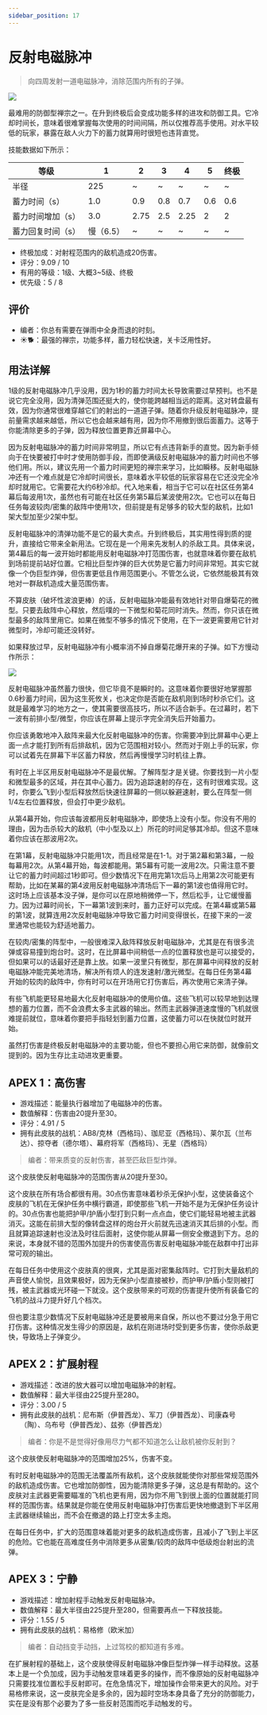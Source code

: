 ```yaml
---
sidebar_position: 17
---
```


# 反射电磁脉冲

> 向四周发射一道电磁脉冲，消除范围内所有的子弹。

<img src="/terms/REMP.png" style={{zoom:1.25}}/>

最难用的防御型禅宗之一。在升到终极后会变成功能多样的进攻和防御工具。它冷却时间长，意味着很难掌握每次使用的时间间隔，所以仅推荐高手使用。对水平较低的玩家，暴露在敌人火力下的蓄力就算用时很短也违背直觉。

技能数据如下所示：

| 等级              | 1         | 2    | 3    | 4    | 5    | 终极 |
| ----------------- | --------- | ---- | ---- | ---- | ---- | ---- |
| 半径              | 225       | ~    | ~    | ~    | ~    | ~    |
| 蓄力时间（s）     | 1.0       | 0.9  | 0.8  | 0.7  | 0.6  | 0.6  |
| 蓄力时间增加（s） | 3.0       | 2.75 | 2.5  | 2.25 | 2    | 2    |
| 蓄力回复时间（s） | 慢（6.5） | ~    | ~    | ~    | ~    | ~    |

- 终极加成：对射程范围内的敌机造成20伤害。
- 评分：9.09 / 10
- 有用的等级：1级、大概3~5级、终极
- 优先级：5 / 8

## 评价

- 编者：你总有需要在弹雨中全身而退的时刻。
- ☀🐕：最强的禅宗，功能多样，蓄力轻松快速，关卡泛用性好。

## 用法详解

1级的反射电磁脉冲几乎没用，因为1秒的蓄力时间太长导致需要过早预判。也不是说它完全没用，因为清弹范围还挺大的，使你能跨越相当远的距离。这对转盘最有效，因为你通常很难穿越它们的射出的一道道子弹。随着你升级反射电磁脉冲，提前量需求越来越低，所以它也会越来越有用，因为你不用撤到很后面蓄力。这等于你能清除更多的子弹，因为释放位置更靠近屏幕中心。

因为反射电磁脉冲的蓄力时间非常明显，所以它有点违背新手的直觉。因为新手倾向于在快要被打中时才使用防御手段，而即使满级反射电磁脉冲的蓄力时间也不够他们用。所以，建议先用一个蓄力时间更短的禅宗来学习，比如瞬移。反射电磁脉冲还有一个难点就是它冷却时间很长，意味着水平较低的玩家容易在它还没完全冷却时就用它。它需要花大约6秒冷却。代入地来看，相当于它可以在社区任务第4幕后每波用1次，虽然也有可能在社区任务第5幕后某波使用2次。它也可以在每日任务每波较肉/密集的敌阵中使用1次，但前提是有足够多的较大型的敌机，比如1架大型加至少2架中型。

反射电磁脉冲的清弹功能不是它的最大卖点。升到终极后，其实用性得到质的提升，直接给它带来全新用法。它现在是一个用来先发制人的杀敌工具。具体来说，第4幕后的每一波开始时都能用反射电磁脉冲打范围伤害，也就意味着你要在敌机到场前提前站好位置。它相比巨型炸弹的巨大优势是它蓄力时间非常短。其实它就像一个伪巨型炸弹，但伤害更低且作用范围更小。不管怎么说，它依然能极其有效地对一群敌机造成大量范围伤害。

不算皮肤（破坏性波浪更棒）的话，反射电磁脉冲能最有效地针对带自爆菊花的微型。只要去敌阵中心释放，然后噗的一下微型和菊花同时消失。然而，你只该在微型最多的敌阵里用它。如果在微型不够多的情况下使用，在下一波更需要用它针对微型时，冷却可能还没转好。

如果释放过早，反射电磁脉冲有小概率消不掉自爆菊花爆开来的子弹。如下方慢动作所示：

<img src="/Cookbook/earlyremp.gif" style={{zoom:1}}/>

反射电磁脉冲虽然蓄力很快，但它毕竟不是瞬时的。这意味着你要很好地掌握那0.6秒蓄力时间，因为这生死攸关，也决定你是否能在敌机刚到场时秒杀它们。这就是最难学习的地方之一，使其需要很高技巧，所以不适合新手。在过幕时，若下一波有前排小型/微型，你应该在屏幕上提示字完全消失后开始蓄力。

你应该勇敢地冲入敌阵来最大化反射电磁脉冲的伤害。你需要冲到比屏幕中心更上面一点才能打到所有后排敌机，因为它范围相对较小。然而对于刚上手的玩家，你可以试着先在屏幕下半区蓄力释放，然后再慢慢学习时机往上靠。

有时在上半区用反射电磁脉冲不是最优解。了解阵型才是关键。你要找到一片小型和微型最多的区域，并在其中心蓄力。因为追踪速射的存在，这有时很难实现。这时，你要么飞到小型后释放然后快速往屏幕的一侧以躲避速射，要么在阵型一侧1/4左右位置释放，但会打中更少敌机。

从第4幕开始，你应该每波都用反射电磁脉冲，即使场上没有小型。你没有不用的理由，因为击杀较大的敌机（中小型及以上）所花的时间足够其冷却。但这不意味着你应该在那波用2次。

在第1幕，反射电磁脉冲只能用1次，而且经常是在1-1。对于第2幕和第3幕，一般每幕用2次。从第4幕开始，每波都能用。第5幕有可能一波用2次。只需注意不要让它的蓄力时间超过1秒即可。但少数情况下在用完第1次后马上用第2次可能更有帮助，比如在某幕的第4波用反射电磁脉冲清场后下一幕的第1波也值得用它时。这时场上应该基本没子弹，是你可以在原地稍微停一下，然后松手，让它缓慢蓄力。因为过幕时间长，下一幕第1波到来时，蓄力正好可以完成。在第4幕或第5幕的第1波，就算连用2次反射电磁脉冲导致它蓄力时间变得很长，在接下来的一波里通常也能较为舒适地蓄力。

在较肉/密集的阵型中，一般很难深入敌阵释放反射电磁脉冲，尤其是在有很多流弹或容易撞到炮台时。这时，在比屏幕中间稍低一点的位置释放也是可以接受的，但如果可以的话最好还是靠上放。如果一波里只有微型，那在屏幕中间释放的反射电磁脉冲能完美地清场，解决所有烦人的连发速射/激光微型。在每日任务第4幕开始的较肉的敌阵中，你有时可以在开场用它打伤害后，再次使用它来清子弹。

有些飞机能更轻易地最大化反射电磁脉冲的使用价值。这些飞机可以较早地到达理想的蓄力位置，而不会浪费太多主武器的输出。然而主武器弹道速度慢的飞机就很难提前就位，意味着你要把手指轻划到蓄力位置，这使蓄力可以在快就位时就开始。

虽然打伤害是终极反射电磁脉冲的主要功能，但也不要担心用它来防御，就像前文提到的。因为生存比主动进攻更重要。


## APEX 1：高伤害

- 游戏描述：能量执行器增加了电磁脉冲的伤害。
- 数值解释：伤害由20提升至30。
- 评分：4.91 / 5
- 拥有此皮肤的战机：AB8/克林（西格玛）、珈尼亚（西格玛）、莱尔瓦（兰布达）、掠夺者（德尔塔）、幕府将军（西格玛）、无星（西格玛）

> 编者：带来质变的反射伤害，甚至匹敌巨型炸弹。

这个皮肤使反射电磁脉冲的范围伤害从20提升至30。

这个皮肤在所有场合都很有用。30点伤害意味着秒杀无保护小型，这使装备这个皮肤的飞机在无保护任务中横行霸道，即使那些飞机一开始不是为无保护任务设计的。30点伤害也能把护甲/护盾小型打到只剩一点点血，使它们能轻易地被主武器消灭。这能在前排大型的像转盘这样的炮台开火前就先迅速消灭其后排的小型。而且就算追踪速射也没法及时往后面射，这使你能从屏幕一侧安全撤退到下方。总的来说，本身就不错的范围外加提升的伤害使高伤害反射电磁脉冲能在敌群中打出非常可观的输出。

在每日任务中使用这个皮肤真的很爽，尤其是面对密集敌阵时。它打到大量敌机的声音使人愉悦，且效果极好，因为无保护小型直接被秒，而护甲/护盾小型则被打残，被主武器或光环碰一下就没。这个皮肤带来的可观的伤害提升使所有装备它的飞机的战斗力提升好几个档次。

但也要注意少数情况下反射电磁脉冲还是要被用来自保，所以也不要过分急于用它打伤害。这种情况发生得少的原因是，敌机在刚进场时受到更多伤害，使你杀敌更快，导致场上子弹变少。

## APEX 2：扩展射程

- 游戏描述：改进的放大器可以增加电磁脉冲的射程。
- 数值解释：最大半径由225提升至280。
- 评分：3.00 / 5
- 拥有此皮肤的战机：尼布斯（伊普西龙）、军刀（伊普西龙）、司康森号（陶）、乌布号（伊普西龙）、兹弥（伊普西龙）

> 编者：你是不是觉得好像用尽力气都不知道怎么让敌机被你反射到？

这个皮肤使反射电磁脉冲的范围增加25%，伤害不变。

有时反射电磁脉冲的范围无法覆盖所有敌机，这个皮肤就能使你对那些常规范围外的敌机造成伤害。它也增加防御性，因为能清除更多子弹，这总是有帮助的。这个皮肤对主武器更需要瞄准的飞机也更有用，因为你不用飞到很上面的位置就能打同样的范围伤害。结果就是你能在使用反射电磁脉冲打伤害后更快地撤退到下半区用主武器继续输出，而不会在撤退的路上打空太多主炮。

在每日任务中，扩大的范围意味着能对更多的敌机造成伤害，且减小了飞到上半区的危险。它也能在高难度任务中消除更多从密集/较肉的敌阵中低级炮台射出的流弹。

## APEX 3：宁静

- 游戏描述：增加射程手动触发反射电磁脉冲。
- 数值解释：最大半径由225提升至280，但需要再点一下释放技能。
- 评分：1.55 / 5
- 拥有此皮肤的战机：易格修（欧米加）

> 编者：自动挡变手动挡，上过驾校的都知道有多难。

在扩展射程的基础上，这个皮肤使得反射电磁脉冲像巨型炸弹一样手动释放。这基本上是一个负加成，因为手动触发意味着更多的操作，而不像原始的反射电磁脉冲只需要找准位置松手反射即可。在危急情况下，增加操作会带来更大的风险。对于易格修来说，这一皮肤完全是多余的，因为超时空场本身具备了充分的防御能力，实在是没有那个必要为了多一些反射范围而吃手动触发的亏。